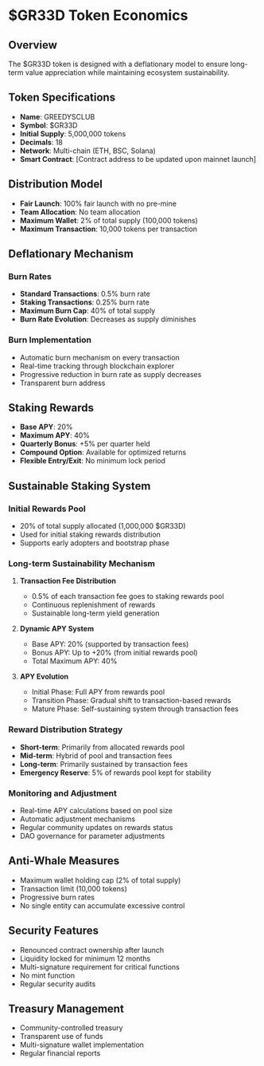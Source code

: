 # $GR33D Token Economics

## Overview
The $GR33D token is designed with a deflationary model to ensure long-term value appreciation while maintaining ecosystem sustainability.

## Token Specifications
- **Name**: GREEDYSCLUB
- **Symbol**: $GR33D
- **Initial Supply**: 5,000,000 tokens
- **Decimals**: 18
- **Network**: Multi-chain (ETH, BSC, Solana)
- **Smart Contract**: [Contract address to be updated upon mainnet launch]

## Distribution Model
- **Fair Launch**: 100% fair launch with no pre-mine
- **Team Allocation**: No team allocation
- **Maximum Wallet**: 2% of total supply (100,000 tokens)
- **Maximum Transaction**: 10,000 tokens per transaction

## Deflationary Mechanism
### Burn Rates
- **Standard Transactions**: 0.5% burn rate
- **Staking Transactions**: 0.25% burn rate
- **Maximum Burn Cap**: 40% of total supply
- **Burn Rate Evolution**: Decreases as supply diminishes

### Burn Implementation
- Automatic burn mechanism on every transaction
- Real-time tracking through blockchain explorer
- Progressive reduction in burn rate as supply decreases
- Transparent burn address

## Staking Rewards
- **Base APY**: 20%
- **Maximum APY**: 40%
- **Quarterly Bonus**: +5% per quarter held
- **Compound Option**: Available for optimized returns
- **Flexible Entry/Exit**: No minimum lock period

## Sustainable Staking System

### Initial Rewards Pool
- 20% of total supply allocated (1,000,000 $GR33D)
- Used for initial staking rewards distribution
- Supports early adopters and bootstrap phase

### Long-term Sustainability Mechanism
1. **Transaction Fee Distribution**
   - 0.5% of each transaction fee goes to staking rewards pool
   - Continuous replenishment of rewards
   - Sustainable long-term yield generation

2. **Dynamic APY System**
   - Base APY: 20% (supported by transaction fees)
   - Bonus APY: Up to +20% (from initial rewards pool)
   - Total Maximum APY: 40%

3. **APY Evolution**
   - Initial Phase: Full APY from rewards pool
   - Transition Phase: Gradual shift to transaction-based rewards
   - Mature Phase: Self-sustaining system through transaction fees

### Reward Distribution Strategy
- **Short-term**: Primarily from allocated rewards pool
- **Mid-term**: Hybrid of pool and transaction fees
- **Long-term**: Primarily sustained by transaction fees
- **Emergency Reserve**: 5% of rewards pool kept for stability

### Monitoring and Adjustment
- Real-time APY calculations based on pool size
- Automatic adjustment mechanisms
- Regular community updates on rewards status
- DAO governance for parameter adjustments

## Anti-Whale Measures
- Maximum wallet holding cap (2% of total supply)
- Transaction limit (10,000 tokens)
- Progressive burn rates
- No single entity can accumulate excessive control

## Security Features
- Renounced contract ownership after launch
- Liquidity locked for minimum 12 months
- Multi-signature requirement for critical functions
- No mint function
- Regular security audits

## Treasury Management
- Community-controlled treasury
- Transparent use of funds
- Multi-signature wallet implementation
- Regular financial reports

